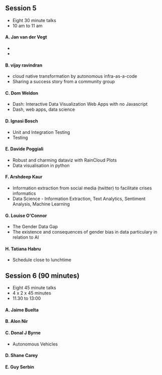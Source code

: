 								
## Session 5 

* Eight 30 minute talks
* 10 am to 11 am
								
#### A. Jan van der Vegt 

* 
* 

#### B. vijay ravindran									

* cloud native transformation by autonomous infra-as-a-code
* Sharing a success story from a community group
	
#### C. Dom Weldon

* Dash: Interactive Data Visualization Web Apps with no Javascript	
* Dash, web apps, data science

#### D. Ignasi Bosch

* Unit and Integration Testing	
* Testing

#### E. Davide Poggiali 

* Robust and charming dataviz with RainCloud Plots	
* Data visualisation in python

#### F. Arshdeep Kaur

* Information extraction from social media (twitter) to facilitate crises informatics	
* Data Science - Information Extraction, Text Analytics, Sentiment Analysis, Machine Learning 

#### G. Louise O'Connor	

* The Gender Data Gap	 
* The existence and consequences of gender bias in data particulary in relation to AI

#### H. Tatiana Habru

* Schedule close to lunchtime

<hline>

## Session 6 (90 minutes) ##

* Eight 45 minute talks
* 4 x 2 x 45 minutes
* 11.30 to 13:00

#### A. Jaime Buelta

#### B. Alon Nir


#### C. Donal J Byrne 
*  Autonomous Vehicles

#### D. Shane Carey

#### E. Guy Serbin
